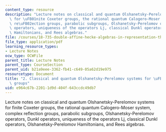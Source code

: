 ```yaml
---
content_type: resource
description: "Lecture notes on classical and quantum Olshanetsky-Perelomov systems\
  \ for \uFB01nite Coxeter groups, the rational quantum Calogero-Moser system, complex\
  \ re\uFB02ection groups, parabolic subgroups, Olshanetsky-Perelomov operators, Dunkl\
  \ operators, uniqueness of the operators Lj, classical Dunkl operators, Olshanetsky-Perelomov\
  \ Hamiltonians, and Rees algebras."
file: /courses/18-735-double-affine-hecke-algebras-in-representation-theory-combinatorics-geometry-and-mathematical-physics-fall-2009/e964c67b22011d9d404f643ccdc49db7_MIT18_735F09_ch02.pdf
file_type: application/pdf
learning_resource_types:
- Lecture Notes
ocw_type: OCWFile
parent_title: Lecture Notes
parent_type: CourseSection
parent_uid: b21a9eee-3362-fb41-c649-05a62d19e975
resourcetype: Document
title: "2. Classical and quantum Olshanetsky-Perelomov systems for \uFB01nite Coxeter\
  \ groups"
uid: e964c67b-2201-1d9d-404f-643ccdc49db7
---
```

Lecture notes on classical and quantum Olshanetsky-Perelomov systems for ﬁnite Coxeter groups, the rational quantum Calogero-Moser system, complex reﬂection groups, parabolic subgroups, Olshanetsky-Perelomov operators, Dunkl operators, uniqueness of the operators Lj, classical Dunkl operators, Olshanetsky-Perelomov Hamiltonians, and Rees algebras.

